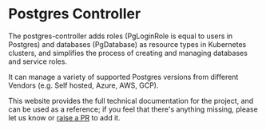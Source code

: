 # Postgres Controller

The postgres-controller adds roles (PgLoginRole is equal to users in Postgres) and databases (PgDatabase) as resource types in Kubernetes clusters, and simplifies the process of creating and managing databases and service roles.

It can manage a variety of supported Postgres versions from different Vendors (e.g. Self hosted, Azure, AWS, GCP).

This website provides the full technical documentation for the project, and can be used as a reference; 
if you feel that there's anything missing, please let us know or  [raise a PR](https://github.com/brose-ebike/postgres-controller/pulls) to add it.